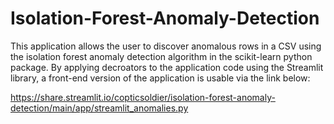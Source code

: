 # Isolation-Forest-Anomaly-Detection
This application allows the user to discover anomalous rows in a CSV using the isolation forest anomaly detection algorithm in the scikit-learn python package. By applying decroators to the application code using the Streamlit library, a front-end version of the application is usable via the link below:

https://share.streamlit.io/copticsoldier/isolation-forest-anomaly-detection/main/app/streamlit_anomalies.py
